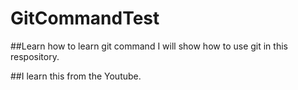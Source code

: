 # GitCommandTest
##Learn how to learn git command
I will show how to use git in this respository.

##I learn this from the Youtube.



